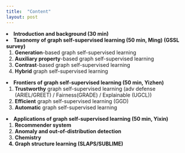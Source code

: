 ```yaml
---
title:  "Content"
layout: post
---
```


  <li><strong>Introduction and background (30 min)</strong>

  <li><strong>Taxonomy of graph self-supervised learning (50 min, Ming) (GSSL survey)</strong>
    <ol>
      <li><strong>Generation</strong>-based graph self-supervised learning</li>
      <li><strong>Auxiliary property</strong>-based graph self-supervised learning</li>
      <li><strong>Contrast</strong>-based graph self-supervised learning</li>
      <li><strong>Hybrid</strong> graph self-supervised learning</li>
    </ol>
  </li>
  
   <li><strong>Frontiers of graph self-supervised learning (50 min, Yizhen)</strong>
        <ol>
      <li><strong>Trustworthy</strong> graph self-supervised learning (adv defense (ARIEL/GREET) / Fairness(GRADE) / Explainable (UGCL))</li>
      <li><strong>Efficient</strong> graph self-supervised learning (GGD)
</li>
      <li><strong>Automatic</strong> graph self-supervised learning</li>
    </ol>
  </li>
  
  <li><strong>Applications of graph self-supervised learning (50 min, Yixin)
</strong>
            <ol>
      <li><strong>Recommender system</strong></li>
      <li><strong>Anomaly and out-of-distribution detection</strong>
</li>
      <li><strong>Chemistry</li>
       <li><strong>Graph structure learning (SLAPS/SUBLIME)</li>
    </ol>
 </li>


